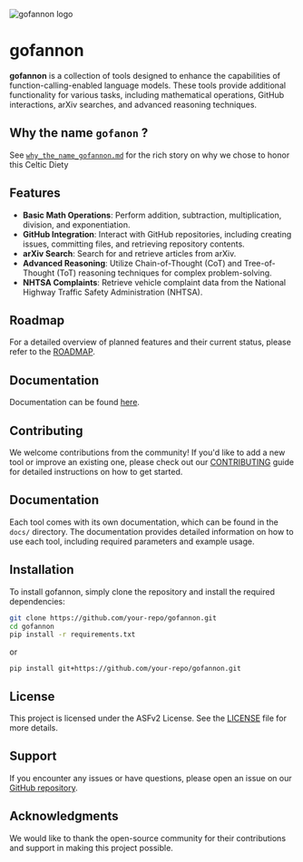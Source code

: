 ![gofannon logo](./gofannon.jpg)  
  
# gofannon  
  
**gofannon** is a collection of tools designed to enhance the capabilities of function-calling-enabled language models. These tools provide additional functionality for various tasks, including mathematical operations, GitHub interactions, arXiv searches, and advanced reasoning techniques.  

## Why the name `gofanon` ?

See [`why_the_name_gofannon.md`](./why_the_name_gofannon.md) for the rich story on why we chose to honor this Celtic Diety

## Features  
  
- **Basic Math Operations**: Perform addition, subtraction, multiplication, division, and exponentiation.  
- **GitHub Integration**: Interact with GitHub repositories, including creating issues, committing files, and retrieving repository contents.  
- **arXiv Search**: Search for and retrieve articles from arXiv.  
- **Advanced Reasoning**: Utilize Chain-of-Thought (CoT) and Tree-of-Thought (ToT) reasoning techniques for complex problem-solving.  
- **NHTSA Complaints**: Retrieve vehicle complaint data from the National Highway Traffic Safety Administration (NHTSA).  
  
## Roadmap  
  
For a detailed overview of planned features and their current status, please refer to the [ROADMAP](./ROADMAP.md).  

## Documentation

Documentation can be found [here](./docs).

## Contributing  
  
We welcome contributions from the community! If you'd like to add a new tool or improve an existing one, please check out our [CONTRIBUTING](./CONTRIBUTING.md) guide for detailed instructions on how to get started.  
  
## Documentation  
  
Each tool comes with its own documentation, which can be found in the `docs/` directory. The documentation provides detailed information on how to use each tool, including required parameters and example usage.  
  
## Installation  
  
To install gofannon, simply clone the repository and install the required dependencies:  
  
```bash  
git clone https://github.com/your-repo/gofannon.git  
cd gofannon  
pip install -r requirements.txt
```

or 

```
pip install git+https://github.com/your-repo/gofannon.git
```

## License  
  
This project is licensed under the ASFv2 License. See the [LICENSE](./LICENSE) file for more details.  
  
## Support  
  
If you encounter any issues or have questions, please open an issue on our [GitHub repository](https://github.com/your-repo/gofannon/issues).  
  
## Acknowledgments  
  
We would like to thank the open-source community for their contributions and support in making this project possible.  
